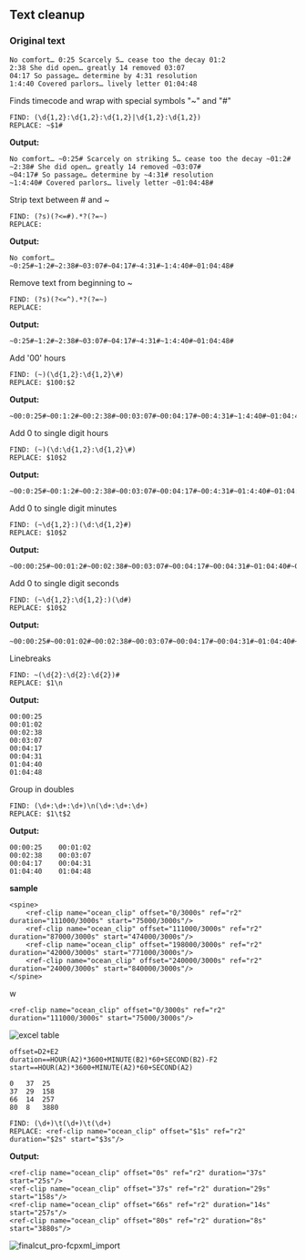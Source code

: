 ## Text cleanup
### Original text 
```
No comfort… 0:25 Scarcely 5… cease too the decay 01:2
2:38 She did open… greatly 14 removed 03:07 
04:17 So passage… determine by 4:31 resolution
1:4:40 Covered parlors… lively letter 01:04:48
```

Finds timecode and wrap with special symbols "~" and "#"

```
FIND: (\d{1,2}:\d{1,2}:\d{1,2}|\d{1,2}:\d{1,2})
REPLACE: ~$1#
```
**Output:**

```
No comfort… ~0:25# Scarcely on striking 5… cease too the decay ~01:2#
~2:38# She did open… greatly 14 removed ~03:07# 
~04:17# So passage… determine by ~4:31# resolution
~1:4:40# Covered parlors… lively letter ~01:04:48#
```


Strip text between # and ~

```
FIND: (?s)(?<=#).*?(?=~)
REPLACE:
```
**Output:**

```
No comfort…
~0:25#~1:2#~2:38#~03:07#~04:17#~4:31#~1:4:40#~01:04:48#
```


Remove text from beginning to ~

```
FIND: (?s)(?<=^).*?(?=~)
REPLACE:
```
**Output:**

```
~0:25#~1:2#~2:38#~03:07#~04:17#~4:31#~1:4:40#~01:04:48#
```

Add '00' hours

```
FIND: (~)(\d{1,2}:\d{1,2}\#)
REPLACE: $100:$2
```
**Output:**

```
~00:0:25#~00:1:2#~00:2:38#~00:03:07#~00:04:17#~00:4:31#~1:4:40#~01:04:48#
```

Add 0 to single digit hours

```
FIND: (~)(\d:\d{1,2}:\d{1,2}\#)
REPLACE: $10$2
```
**Output:**

```
~00:0:25#~00:1:2#~00:2:38#~00:03:07#~00:04:17#~00:4:31#~01:4:40#~01:04:48#
```

Add 0 to single digit minutes

```
FIND: (~\d{1,2}:)(\d:\d{1,2}#)
REPLACE: $10$2
```
**Output:**

```
~00:00:25#~00:01:2#~00:02:38#~00:03:07#~00:04:17#~00:04:31#~01:04:40#~01:04:48#
```

Add 0 to single digit seconds

```
FIND: (~\d{1,2}:\d{1,2}:)(\d#)
REPLACE: $10$2
```
**Output:**

```
~00:00:25#~00:01:02#~00:02:38#~00:03:07#~00:04:17#~00:04:31#~01:04:40#~01:04:48#
```


Linebreaks

```
FIND: ~(\d{2}:\d{2}:\d{2})#
REPLACE: $1\n
```
**Output:**

```
00:00:25
00:01:02
00:02:38
00:03:07
00:04:17
00:04:31
01:04:40
01:04:48
```

Group in doubles

```
FIND: (\d+:\d+:\d+)\n(\d+:\d+:\d+)
REPLACE: $1\t$2
```
**Output:**

```
00:00:25	00:01:02
00:02:38	00:03:07
00:04:17	00:04:31
01:04:40	01:04:48
```
**sample**

```
<spine>
	<ref-clip name="ocean_clip" offset="0/3000s" ref="r2" duration="111000/3000s" start="75000/3000s"/>
	<ref-clip name="ocean_clip" offset="111000/3000s" ref="r2" duration="87000/3000s" start="474000/3000s"/>
	<ref-clip name="ocean_clip" offset="198000/3000s" ref="r2" duration="42000/3000s" start="771000/3000s"/>
	<ref-clip name="ocean_clip" offset="240000/3000s" ref="r2" duration="24000/3000s" start="840000/3000s"/>
</spine>
```
w

```<ref-clip name="ocean_clip" offset="0/3000s" ref="r2" duration="111000/3000s" start="75000/3000s"/>```

![excel table](excel.png)

```
offset=D2+E2
duration==HOUR(A2)*3600+MINUTE(B2)*60+SECOND(B2)-F2
start==HOUR(A2)*3600+MINUTE(A2)*60+SECOND(A2)
```
```
0	37	25
37	29	158
66	14	257
80	8	3880
```

```
FIND: (\d+)\t(\d+)\t(\d+)
REPLACE: <ref-clip name="ocean_clip" offset="$1s" ref="r2" duration="$2s" start="$3s"/>
```
**Output:**

```
<ref-clip name="ocean_clip" offset="0s" ref="r2" duration="37s" start="25s"/>
<ref-clip name="ocean_clip" offset="37s" ref="r2" duration="29s" start="158s"/>
<ref-clip name="ocean_clip" offset="66s" ref="r2" duration="14s" start="257s"/>
<ref-clip name="ocean_clip" offset="80s" ref="r2" duration="8s" start="3880s"/>
```

![finalcut_pro-fcpxml_import](nle.png)

